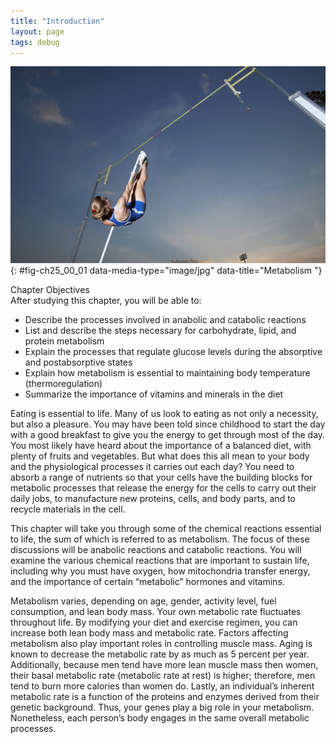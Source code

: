 ```yaml
---
title: "Introduction"
layout: page
tags: debug
---
```


<?cnx.eoc class="summary" title="Chapter Review"?>
<?cnx.eoc class="interactive-exercise" title="Interactive Link Questions"?>
<?cnx.eoc class="multiple-choice" title="Review Questions" ?>
<?cnx.eoc class="free-response" title="Critical Thinking Questions"?>
![ This photo shows a woman working out at a gym.](../resources/2500_NEW_6-4-13.jpg "Metabolism is the sum of all energy-requiring and energy-consuming processes of the body. Many factors contribute to overall metabolism, including lean muscle mass, the amount and quality of food consumed, and the physical demands placed on the human body. (credit: &quot;tableatny&quot;/flickr.com)"){: #fig-ch25_00_01 data-media-type="image/jpg" data-title="Metabolism "}

<div data-type="note" class="chapter-objectives" markdown="1">
<div data-type="title">
Chapter Objectives
</div>
After studying this chapter, you will be able to:

* Describe the processes involved in anabolic and catabolic reactions
* List and describe the steps necessary for carbohydrate, lipid, and
  protein metabolism
* Explain the processes that regulate glucose levels during the
  absorptive and postabsorptive states
* Explain how metabolism is essential to maintaining body temperature
  (thermoregulation)
* Summarize the importance of vitamins and minerals in the diet

</div>
Eating is essential to life. Many of us look to eating as not only a
necessity, but also a pleasure. You may have been told since childhood
to start the day with a good breakfast to give you the energy to get
through most of the day. You most likely have heard about the importance
of a balanced diet, with plenty of fruits and vegetables. But what does
this all mean to your body and the physiological processes it carries
out each day? You need to absorb a range of nutrients so that your cells
have the building blocks for metabolic processes that release the energy
for the cells to carry out their daily jobs, to manufacture new
proteins, cells, and body parts, and to recycle materials in the cell.

This chapter will take you through some of the chemical reactions
essential to life, the sum of which is referred to as metabolism. The
focus of these discussions will be anabolic reactions and catabolic
reactions. You will examine the various chemical reactions that are
important to sustain life, including why you must have oxygen, how
mitochondria transfer energy, and the importance of certain “metabolic”
hormones and vitamins.

Metabolism varies, depending on age, gender, activity level, fuel
consumption, and lean body mass. Your own metabolic rate fluctuates
throughout life. By modifying your diet and exercise regimen, you can
increase both lean body mass and metabolic rate. Factors affecting
metabolism also play important roles in controlling muscle mass. Aging
is known to decrease the metabolic rate by as much as 5 percent per
year. Additionally, because men tend have more lean muscle mass then
women, their basal metabolic rate (metabolic rate at rest) is higher;
therefore, men tend to burn more calories than women do. Lastly, an
individual’s inherent metabolic rate is a function of the proteins and
enzymes derived from their genetic background. Thus, your genes play a
big role in your metabolism. Nonetheless, each person’s body engages in
the same overall metabolic processes.


